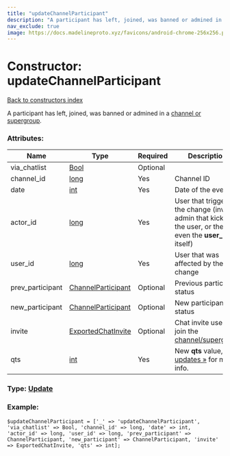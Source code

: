 ```yaml
---
title: "updateChannelParticipant"
description: "A participant has left, joined, was banned or admined in a channel or supergroup."
nav_exclude: true
image: https://docs.madelineproto.xyz/favicons/android-chrome-256x256.png
---
```

# Constructor: updateChannelParticipant  
[Back to constructors index](/API_docs/constructors/index.html)



A participant has left, joined, was banned or admined in a [channel or supergroup](https://core.telegram.org/api/channel).

### Attributes:

| Name     |    Type       | Required | Description |
|----------|---------------|----------|-------------|
|via\_chatlist|[Bool](/API_docs/types/Bool.html) | Optional|
|channel\_id|[long](/API_docs/types/long.html) | Yes|Channel ID|
|date|[int](/API_docs/types/int.html) | Yes|Date of the event|
|actor\_id|[long](/API_docs/types/long.html) | Yes|User that triggered the change (inviter, admin that kicked the user, or the even the **user\_id** itself)|
|user\_id|[long](/API_docs/types/long.html) | Yes|User that was affected by the change|
|prev\_participant|[ChannelParticipant](/API_docs/types/ChannelParticipant.html) | Optional|Previous participant status|
|new\_participant|[ChannelParticipant](/API_docs/types/ChannelParticipant.html) | Optional|New participant status|
|invite|[ExportedChatInvite](/API_docs/types/ExportedChatInvite.html) | Optional|Chat invite used to join the [channel/supergroup](https://core.telegram.org/api/channel)|
|qts|[int](/API_docs/types/int.html) | Yes|New **qts** value, see [updates »](https://core.telegram.org/api/updates) for more info.|



### Type: [Update](/API_docs/types/Update.html)


### Example:

```
$updateChannelParticipant = ['_' => 'updateChannelParticipant', 'via_chatlist' => Bool, 'channel_id' => long, 'date' => int, 'actor_id' => long, 'user_id' => long, 'prev_participant' => ChannelParticipant, 'new_participant' => ChannelParticipant, 'invite' => ExportedChatInvite, 'qts' => int];
```  
